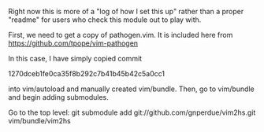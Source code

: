 Right now this is more of a "log of how I set this up" rather than a 
proper "readme" for users who check this module out to play with.

First, we need to get a copy of pathogen.vim. It is included here from
  https://github.com/tpope/vim-pathogen

In this case, I have simply copied commit 

  1270dceb1fe0ca35f8b292c7b41b45b42c5a0cc1

into vim/autoload and manually created vim/bundle. Then, go to vim/bundle
and begin adding submodules.

  Go to the top level:
  git submodule add git://github.com/gnperdue/vim2hs.git vim/bundle/vim2hs


